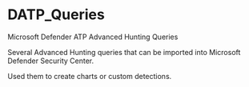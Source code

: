 # DATP_Queries
Microsoft Defender ATP Advanced Hunting Queries

Several Advanced Hunting queries that can be imported into Microsoft Defender Security Center.

Used them to create charts or custom detections.
